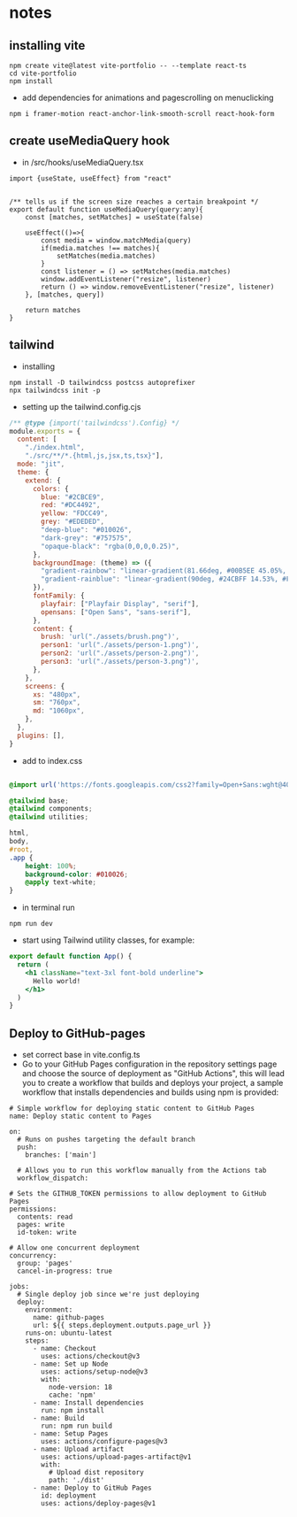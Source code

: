 # notes

## installing vite

```
npm create vite@latest vite-portfolio -- --template react-ts
cd vite-portfolio
npm install
```

- add dependencies for animations and pagescrolling on menuclicking
```
npm i framer-motion react-anchor-link-smooth-scroll react-hook-form
```

## create useMediaQuery hook
- in /src/hooks/useMediaQuery.tsx
```tsx
import {useState, useEffect} from "react"


/** tells us if the screen size reaches a certain breakpoint */
export default function useMediaQuery(query:any){
    const [matches, setMatches] = useState(false)

    useEffect(()=>{
        const media = window.matchMedia(query)
        if(media.matches !== matches){
            setMatches(media.matches)
        }
        const listener = () => setMatches(media.matches)
        window.addEventListener("resize", listener)
        return () => window.removeEventListener("resize", listener)
    }, [matches, query])

    return matches
}
```

## tailwind

- installing 
```
npm install -D tailwindcss postcss autoprefixer
npx tailwindcss init -p
```

- setting up the tailwind.config.cjs

```js
/** @type {import('tailwindcss').Config} */
module.exports = {
  content: [
    "./index.html",
    "./src/**/*.{html,js,jsx,ts,tsx}"],
  mode: "jit",
  theme: {
    extend: {
      colors: {
        blue: "#2CBCE9",
        red: "#DC4492",
        yellow: "FDCC49",
        grey: "#EDEDED",
        "deep-blue": "#010026",
        "dark-grey": "#757575",
        "opaque-black": "rgba(0,0,0,0.25)",
      },
      backgroundImage: (theme) => ({
        "gradient-rainbow": "linear-gradient(81.66deg, #00B5EE 45.05%, #FFBA00 78.07%)",
        "gradient-rainblue": "linear-gradient(90deg, #24CBFF 14.53%, #FFBD0C 107.73%)",
      }),
      fontFamily: {
        playfair: ["Playfair Display", "serif"],
        opensans: ["Open Sans", "sans-serif"],
      },
      content: {
        brush: 'url("./assets/brush.png")',
        person1: 'url("./assets/person-1.png")',
        person2: 'url("./assets/person-2.png")',
        person3: 'url("./assets/person-3.png")',
      },
    },
    screens: {
      xs: "480px",
      sm: "760px",
      md: "1060px",
    },
  },
  plugins: [],
}
```

- add to index.css
```css

@import url('https://fonts.googleapis.com/css2?family=Open+Sans:wght@400;600&family=Playfair+Display:wght@400;600&display=swap');

@tailwind base;
@tailwind components;
@tailwind utilities;

html,
body,
#root,
.app {
    height: 100%;
    background-color: #010026;
    @apply text-white;
}
```

- in terminal run

```
npm run dev
```

- start using Tailwind utility classes, for example:

```jsx
export default function App() {
  return (
    <h1 className="text-3xl font-bold underline">
      Hello world!
    </h1>
  )
}
```

## Deploy to GitHub-pages
- set correct base in vite.config.ts
- Go to your GitHub Pages configuration in the repository settings page and choose the source of deployment as "GitHub Actions", this will lead you to create a workflow that builds and deploys your project, a sample workflow that installs dependencies and builds using npm is provided:

```
# Simple workflow for deploying static content to GitHub Pages
name: Deploy static content to Pages

on:
  # Runs on pushes targeting the default branch
  push:
    branches: ['main']

  # Allows you to run this workflow manually from the Actions tab
  workflow_dispatch:

# Sets the GITHUB_TOKEN permissions to allow deployment to GitHub Pages
permissions:
  contents: read
  pages: write
  id-token: write

# Allow one concurrent deployment
concurrency:
  group: 'pages'
  cancel-in-progress: true

jobs:
  # Single deploy job since we're just deploying
  deploy:
    environment:
      name: github-pages
      url: ${{ steps.deployment.outputs.page_url }}
    runs-on: ubuntu-latest
    steps:
      - name: Checkout
        uses: actions/checkout@v3
      - name: Set up Node
        uses: actions/setup-node@v3
        with:
          node-version: 18
          cache: 'npm'
      - name: Install dependencies
        run: npm install
      - name: Build
        run: npm run build
      - name: Setup Pages
        uses: actions/configure-pages@v3
      - name: Upload artifact
        uses: actions/upload-pages-artifact@v1
        with:
          # Upload dist repository
          path: './dist'
      - name: Deploy to GitHub Pages
        id: deployment
        uses: actions/deploy-pages@v1
```